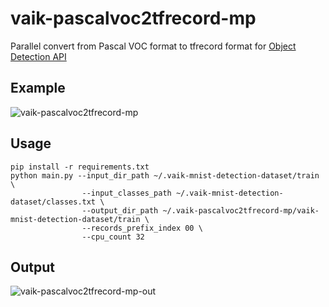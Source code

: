 # vaik-pascalvoc2tfrecord-mp

Parallel convert from Pascal VOC format to tfrecord format for [Object Detection API](https://github.com/tensorflow/models/tree/master/research/object_detection)

## Example

![vaik-pascalvoc2tfrecord-mp](https://user-images.githubusercontent.com/116471878/198183072-c26bac61-1652-40c9-a2f6-9100bb12fb2c.png)


## Usage

```shell
pip install -r requirements.txt
python main.py --input_dir_path ~/.vaik-mnist-detection-dataset/train \
                --input_classes_path ~/.vaik-mnist-detection-dataset/classes.txt \
                --output_dir_path ~/.vaik-pascalvoc2tfrecord-mp/vaik-mnist-detection-dataset/train \
                --records_prefix_index 00 \
                --cpu_count 32
```

## Output

![vaik-pascalvoc2tfrecord-mp-out](https://user-images.githubusercontent.com/116471878/198181347-5ae5a8d5-f336-4643-b93f-2c1edb63f54b.png)